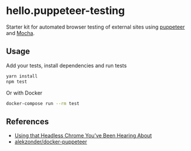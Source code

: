 # hello.puppeteer-testing

Starter kit for automated browser testing of external sites using [puppeteer](https://github.com/GoogleChrome/puppeteer) and [Mocha](https://mochajs.org/).

## Usage

Add your tests, install dependencies and run tests

```bash
yarn install
npm test
```

Or with Docker

```bash
docker-compose run --rm test
```

## References

- [Using that Headless Chrome You’ve Been Hearing About](https://medium.com/@ivanmontiel/using-that-headless-chrome-youve-been-hearing-about-543a8cc07af5)
- [alekzonder/docker-puppeteer](https://github.com/alekzonder/docker-puppeteer)
